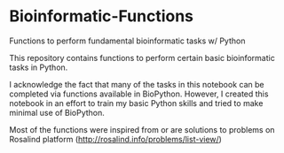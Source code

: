 # Bioinformatic-Functions
Functions to perform fundamental bioinformatic tasks w/ Python

This repository contains functions to perform certain basic bioinformatic tasks in Python.

I acknowledge the fact that many of the tasks in this notebook can be completed via functions available in BioPython. However, I created this notebook in an effort to train my basic Python skills and tried to make minimal use of BioPython.

Most of the functions were inspired from or are solutions to problems on Rosalind platform (http://rosalind.info/problems/list-view/)
